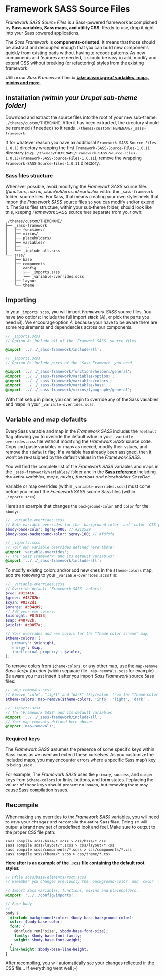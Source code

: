 
Framework SASS Source Files
==========

*Framework SASS Source Files* is a Sass-powered framework accomplished by **Sass variables, Sass maps, and utility CSS**. Ready to use, drop it right into your Sass powered applications.

The  *Sass Framework*  is  **components-oriented**. It means that those should be abstract and decoupled enough that you can build new components quickly from existing parts without having to recode patterns. As new components and features are needed, it should be easy to add, modify and extend CSS without breaking (or refactoring) styles from the existing framework.

Utilize our  _Sass Framework_  files to  [**take advantage of variables, maps, mixins and more**](SASS-REFERENCE.md).

## Installation *(within your Drupal sub-theme folder)*

Download and extract the source files into the root of your new sub-theme: `./themes/custom/THEMENAME`. After it has been extracted, the directory should be renamed (if needed) so it reads `./themes/custom/THEMENAME/_sass-framework`.

If for whatever reason you have an additional `Framework-SASS-Source-Files-1.0.11` directory wrapping the first `Framework-SASS-Source-Files-1.0.11` directory (e.g. `./themes/THEMENAME/Framework-SASS-Source-Files-1.0.11/Framework-SASS-Source-Files-1.0.11`), remove the wrapping `Framework-SASS-Source-Files-1.0.11` directory.

### Sass files structure

Whenever possible, avoid modifying the *Framework SASS* source files (*functions, mixins, placeholders and variables* within the `_sass-framework` folder) source files. For Sass, that means creating your own stylesheets that import the *Framework SASS* source files so you can modify and/or extend it. The Sass files structure, within your sub-theme folder, should look like this, keeping *Framework SASS* source files separate from your own:

```plaintext
./themes/custom/THEMENAME/
├── _sass-framework
│   ├── functions/
│   ├── mixins/
│   ├── placeholders/
│   ├── variables/
│   ├── ...
│   └── _include-all.scss
└── scss/
    ├── base
    ├── components
    ├── config
    │   ├── _imports.scss
    │   └── _variable-overrides.scss
    ├── layout
    └── theme
```

## Importing

In your `_imports.scss`, you will import *Framework SASS* source files. You have two options: Include the full import stack (*A*), or pick the parts you need (*B*). We encourage option *A*, because your have to be aware there are some requirements and dependencies across our components.

```scss
// _imports.scss
// Option A: Include all of the 'Framwork SASS' source files

@import '../../_sass-framework/include-all';
```

```scss
// _imports.scss
// Option B: Include parts of the 'Sass Framwork' you need

@import '../../_sass-framework/functions/helpers/general';
@import '../../_sass-framework/variables/options';
@import '../../_sass-framework/variables/colors';
@import '../../_sass-framework/variables/base';
@import '../../_sass-framework/mixins/typography/general';
```

With that setup in place, you can begin to override any of the Sass variables and maps in your `_variable-overrides.scss`.

## Variable and map defaults

Every Sass variable and map in the *Framework SASS* includes the `!default` flag allowing you to override the default value in your `_variable-overrides.scss` file without modifying the *Framework SASS* source code. Copy and paste variables or maps as needed, modify their values, and remove the `!default` flag. If a variable has already been assigned, then it won’t be re-assigned by the default values in the *Framework SASS*.

You will find the complete list of the *Framework SASS* variables and maps in the `_sass-framework/variables/` folder and in the [**Sass reference**](SASS-REFERENCE.md) including the entire *variables, maps, mixins, functions and placeholders SassDoc*.

Variable or map overrides (within `_variable-overrides.scss`) must come before you import the *Framework SASS* source Sass files (within `_imports.scss`).

Here’s an example that changes the `background-color` and `color` for the `<body>`:

```scss
// _variable-overrides.scss
// Both variable overrides for the 'background-color' and 'color' CSS properties:
$body-base-color: $gray-900; // #212529
$body-base-background-color: $gray-100; // #f8f9fa
```

```scss
// _imports.scss
// Your own variable overrides defined here above:
@import 'variable-overrides';
// The 'Sass Framework' and its default variables:
@import '../../_sass-framework/include-all';
```

To modify existing colors and/or add new ones in the `$theme-colors` map, add the following to your `_variable-overrides.scss` file:

```scss
// _variable-overrides.scss
// Override default 'Framework SASS' colors:
$red: #d13416;
$green: #48782b;
$cyan: #0372d1;
$orange: #c34c09;
// Add your own colors:
$midnight: #0f5153;
$sap: #48782b;
$violet: #c0057a;

// Your overrides and new colors for the "Theme color scheme" map:
$theme-colors: (
  'primary': $midnight,
  'energy': $sap,
  'intellectual-property': $violet,
);
```

To remove colors from `$theme-colors`, or any other map, use the `map-remove` *Sass Script function* (within separate file `_map-removals.scss` for example) . Be aware you must insert it after you import *Sass Framework* source Sass files: 

```scss
// _map-removals.scss
// Remove "info", "light" and "dark" (key/value) from the "Theme color scheme" map:
$theme-colors: map-remove($theme-colors, 'info', 'light', 'dark');
```

```scss
// _imports.scss
// The 'Framework SASS' and its default variables
@import '../../_sass-framework/include-all';
// Your map removals defined here above:
@import 'map-removals';
```

### Required keys

The *Framework SASS* assumes the presence of some specific keys within Sass maps as we used and extend these ourselves. As you customize the included maps, you may encounter errors where a specific Sass map’s key is being used.

For example, The *Framework SASS* uses the `primary`, `success`, and `danger` keys from `$theme-colors` for links, buttons, and form states. Replacing the values of these keys should present no issues, but removing them may cause Sass compilation issues.

## Recompile

When making any overrides to the *Framework SASS* variables, you will need to save your changes and recompile the entire Sass files. Doing so will output a brand new set of predefined look and feel. Make sure to output to the proper CSS file path:

```
sass compile scss/base/*.scss > css/base/*.css
sass compile scss/layout/*.scss > css/layout/*.css
sass compile scss/components/*.scss > css/components/*.css
sass compile scss/theme/*.scss > css/theme/*.css
```
**Here after is an example of the `.scss` file containing the default root styles:**

```scss
// @file scss/base/elements/root.scss
// Remember you changed previously the `background-color` and `color` for the `<body>`.

// Import Sass variables, functions, mixins and placeholders.
@import  '../../config/imports';

// Page body
//
body {
  @include background($color: $body-base-background-color);
  color: $body-base-color;
  font: {
    @include rem('size', $body-base-font-size);
    family: $body-base-font-family;
    weight: $body-base-font-weight;
  }
  line-height: $body-base-line-height;
}
```

After recompiling, you will automatically see your changes reflected in the CSS file... If everything went well ;-)
